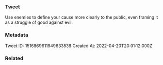 ### Tweet
Use enemies to define your cause more clearly to the public, even framing it as a struggle of good against evil.

### Metadata
Tweet ID: 1516869611949633538
Created At: 2022-04-20T20:01:12.000Z

### Related


